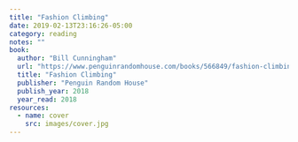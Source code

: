```yaml
---
title: "Fashion Climbing"
date: 2019-02-13T23:16:26-05:00
category: reading
notes: ""
book:
  author: "Bill Cunningham"
  url: "https://www.penguinrandomhouse.com/books/566849/fashion-climbing-by-bill-cunningham/9780525558705/"
  title: "Fashion Climbing"
  publisher: "Penguin Random House"
  publish_year: 2018
  year_read: 2018
resources:
  - name: cover
    src: images/cover.jpg
---
```



